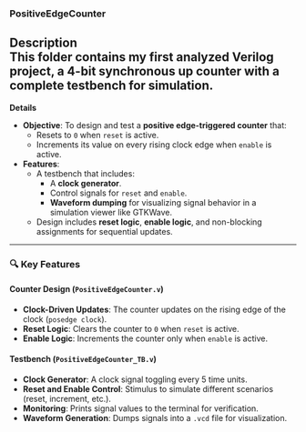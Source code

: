 ### PositiveEdgeCounter

**Description**  
This folder contains my **first analyzed Verilog project**, a **4-bit synchronous up counter** with a complete **testbench** for simulation.
---

**Details**  
- **Objective**: To design and test a **positive edge-triggered counter** that:
  - Resets to `0` when `reset` is active.
  - Increments its value on every rising clock edge when `enable` is active.
- **Features**:
  - A testbench that includes:
    - A **clock generator**.
    - Control signals for `reset` and `enable`.
    - **Waveform dumping** for visualizing signal behavior in a simulation viewer like GTKWave.
  - Design includes **reset logic**, **enable logic**, and non-blocking assignments for sequential updates.

---

### 🔍 **Key Features**

#### **Counter Design (`PositiveEdgeCounter.v`)**
- **Clock-Driven Updates**: The counter updates on the rising edge of the clock (`posedge clock`).
- **Reset Logic**: Clears the counter to `0` when `reset` is active.
- **Enable Logic**: Increments the counter only when `enable` is active.

#### **Testbench (`PositiveEdgeCounter_TB.v`)**
- **Clock Generator**: A clock signal toggling every 5 time units.
- **Reset and Enable Control**: Stimulus to simulate different scenarios (reset, increment, etc.).
- **Monitoring**: Prints signal values to the terminal for verification.
- **Waveform Generation**: Dumps signals into a `.vcd` file for visualization.
